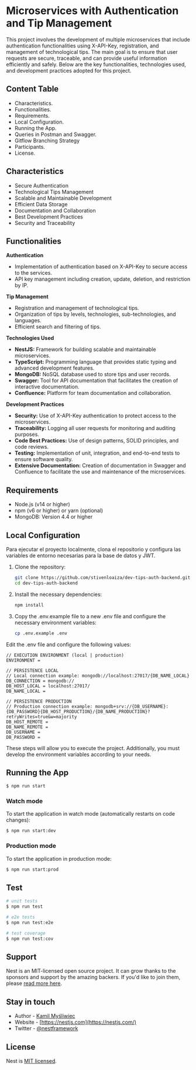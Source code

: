 # **Microservices with Authentication and Tip Management**

This project involves the development of multiple microservices that include authentication functionalities using X-API-Key, registration, and management of technological tips. The main goal is to ensure that user requests are secure, traceable, and can provide useful information efficiently and safely. Below are the key functionalities, technologies used, and development practices adopted for this project.


## Content Table

* Characteristics.
* Functionalities.
* Requirements.
* Local Configuration.
* Running the App.
* Queries in Postman and Swagger.
* Gitflow Branching Strategy
* Participants.
* License.

## Characteristics

* Secure Authentication
* Technological Tips Management
* Scalable and Maintainable Development
* Efficient Data Storage
* Documentation and Collaboration
* Best Development Practices
* Security and Traceability

## Functionalities

**Authentication** 
* Implementation of authentication based on X-API-Key to secure access to the services.
* API key management including creation, update, deletion, and restriction by IP.

**Tip Management**
* Registration and management of technological tips.
* Organization of tips by levels, technologies, sub-technologies, and languages.
* Efficient search and filtering of tips.

**Technologies Used**
* **NestJS:** Framework for building scalable and maintainable microservices.
* **TypeScript:** Programming language that provides static typing and advanced development features.
* **MongoDB:** NoSQL database used to store tips and user records.
* **Swagger:** Tool for API documentation that facilitates the creation of interactive documentation.
* **Confluence:** Platform for team documentation and collaboration.

**Development Practices**
* **Security:** Use of X-API-Key authentication to protect access to the microservices.
* **Traceability:** Logging all user requests for monitoring and auditing purposes.
* **Code Best Practices:** Use of design patterns, SOLID principles, and code reviews.
* **Testing:** Implementation of unit, integration, and end-to-end tests to ensure software quality.
* **Extensive Documentation:** Creation of documentation in Swagger and Confluence to facilitate the use and maintenance of the microservices.

## Requirements

* Node.js (v14 or higher)
* npm (v6 or higher) or yarn (optional)
* MongoDB: Version 4.4 or higher

## Local Configuration

Para ejecutar el proyecto localmente, clona el repositorio y configura las variables de entorno necesarias para la base de datos y JWT.

1. Clone the repository:

    ``` bash
    git clone https://github.com/stivenloaiza/dev-tips-auth-backend.git
    cd dev-tips-auth-backend
    ```

2. Install the necessary dependencies:

    ``` bash
    npm install
    ```

3. Copy the .env.example file to a new .env file and configure the necessary environment variables:

    ``` bash
    cp .env.example .env    
    ```

Edit the .env file and configure the following values:

    // EXECUTION ENVIRONMENT (local | production)
    ENVIRONMENT =

    // PERSISTENCE LOCAL
    // Local connection example: mongodb://localhost:27017/{DB_NAME_LOCAL}
    DB_CONNECTION = mongodb://
    DB_HOST_LOCAL = localhost:27017/
    DB_NAME_LOCAL =

    // PERSISTENCE PRODUCTION
    // Production connection example: mongodb+srv://{DB_USERNAME}:       {DB_PASSWORD}{DB_HOST_PRODUCTION}/{DB_NAME_PRODUCTION}?retryWrites=true&w=majority
    DB_HOST_REMOTE =
    DB_NAME_REMOTE =
    DB_USERNAME =
    DB_PASSWORD =    

These steps will allow you to execute the project. Additionally, you must develop the environment variables according to your needs.

## Running the App

```bash
$ npm run start
```

### Watch mode

To start the application in watch mode (automatically restarts on code changes):

```bash
$ npm run start:dev
```

### Production mode

To start the application in production mode:

```bash
$ npm run start:prod
```

## Test

```bash
# unit tests
$ npm run test

# e2e tests
$ npm run test:e2e

# test coverage
$ npm run test:cov
```

## Support

Nest is an MIT-licensed open source project. It can grow thanks to the sponsors and support by the amazing backers. If you'd like to join them, please [read more here](https://docs.nestjs.com/support).

## Stay in touch

- Author - [Kamil Myśliwiec](https://kamilmysliwiec.com)
- Website - [https://nestjs.com](https://nestjs.com/)
- Twitter - [@nestframework](https://twitter.com/nestframework)

## License

Nest is [MIT licensed](LICENSE).
```

